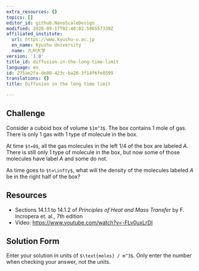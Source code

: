 ```yaml
---
extra_resources: {}
topics: []
editor_id: github.NanoScaleDesign
modified: 2020-09-17T02:40:02.586557339Z
affiliated_institute:
  url: https://www.kyushu-u.ac.jp
  en_name: Kyushu University
  name: 九州大学
version: '1.0'
title_id: diffusion-in-the-long-time-limit
language: en
id: 275ae2fa-de80-423c-ba20-3f14f6fe8599
translations: {}
title: Diffusion in the long time limit

---
```


## Challenge
Consider a cuboid box of volume `$1m^3$`. The box contains 1 mole of gas. There is only 1 gas with 1 type of molecule in the box.

At time `$t=0$`, all the gas molecules in the left 1/4 of the box are labeled *A*. There is still only 1 type of molecule in the box, but now some of those molecules have label *A* and some do not.

As time goes to `$t=\infty$`, what will the density of the molecules labeled *A* be in the right half of the box?

## Resources

- Sections 14.1.1 to 14.1.2 of *Principles of Heat and Mass Transfer* by F. Incropera et. al., 7th edition
- Video: https://www.youtube.com/watch?v=-FLv0uxLrDI

## Solution Form
Enter your solution in units of `$\text{moles} / m^3$`.
Only enter the number when checking your answer, not the units.

